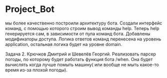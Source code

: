 # Project_Bot

мы более качественно построили архитектуру бота. Создали интерфейс команд, с помощью которого строим вывод команды
help. Теперь help генерируется сам, в зависимости от пула команд бота. Добавлены модификаторы доступа. Логика ответов
команд перенесена на уровень application, остальная логика будет на уровне domain.

Задача 2. Крючков Дмитрий и Шевелёв Георгий.
Реализовать парсер погоды, по которому будет работать функция бота /when. Она будет вычислять когда лучше помыть машину(
или вообще не мыть какое-то время из-за плохой погоды).